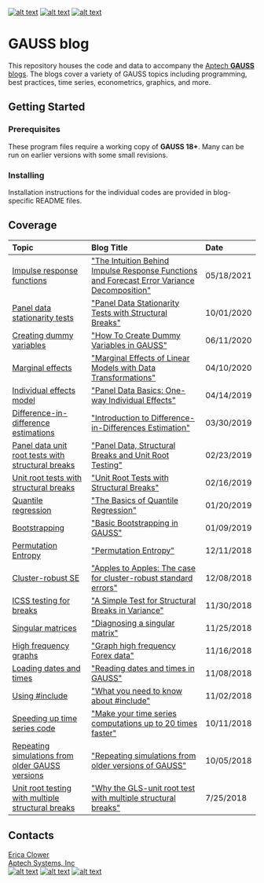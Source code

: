 [![alt text][1.1]][1]
[![alt text][2.1]][2]
[![alt text][3.1]][3]

# GAUSS blog
This repository houses the code and data to accompany the [Aptech **GAUSS** blogs](https://www.aptech.com/blog/).  The blogs cover a variety of GAUSS topics including programming, best practices, time series, econometrics, graphics, and more.

## Getting Started
### Prerequisites
These program files require a working copy of **GAUSS 18+**. Many can be run on earlier versions with some small revisions.

### Installing
Installation instructions for the individual codes are provided in blog-specific README files.

## Coverage
|Topic|Blog Title|Date|
|:----|:----|:----|
|[Impulse response functions](econometrics/irf-fevd-4.30.21)|["The Intuition Behind Impulse Response Functions and Forecast Error Variance Decomposition"](https://www.aptech.com/blog/the-intuition-behind-impulse-response-functions-and-forecast-error-variance-decomposition/)|05/18/2021|
|[Panel data stationarity tests](econometrics/marginal-effects-5.2.19)|["Panel Data Stationarity Tests with Structural Breaks"](https://www.aptech.com/blog/panel-data-stationarity-test-with-structural-breaks/)|10/01/2020|
|[Creating dummy variables](econometrics/creating-dummy-variables-6.11.20)|["How To Create Dummy Variables in GAUSS"](https://www.aptech.com/blog/how-to-create-dummy-variables-in-gauss/)|06/11/2020|
|[Marginal effects](econometrics/marginal-effects-5.2.19)|["Marginal Effects of Linear Models with Data Transformations"](https://www.aptech.com/blog/marginal-effects-of-linear-models-with-data-transformations/)|04/10/2020|
|[Individual effects model](econometrics/individual-effects-4.15.19)|["Panel Data Basics: One-way Individual Effects"](https://www.aptech.com/blog/panel-data-basics-one-way-individual-effects/)|04/14/2019|
|[Difference-in-difference estimations](econometrics/did-3.28.2019)|["Introduction to Difference-in-Differences Estimation"](https://www.aptech.com/blog/introduction-to-difference-in-differences-estimation/)|03/30/2019|
|[Panel data unit root tests with structural breaks](time_series/panel-unitroot-2.22.19)|["Panel Data, Structural Breaks and Unit Root Testing"](https://www.aptech.com/blog/panel-data-structural-breaks-and-unit-root-testing/)|02/23/2019|
|[Unit root tests with structural breaks](time_series/unitroot-structural-break-2.16.19)|["Unit Root Tests with Structural Breaks"](https://www.aptech.com/blog/unit-root-tests-with-structural-breaks/)|02/16/2019|
|[Quantile regression](econometrics/quantile-regression-01.20.2019)|["The Basics of Quantile Regression"](https://www.aptech.com/blog/the-basics-of-quantile-regression/)|01/20/2019|
|[Bootstrapping](econometrics/bootstrapping-01.09.2019)|["Basic Bootstrapping in GAUSS"](https://www.aptech.com/blog/basic-bootstrapping-in-gauss/)|01/09/2019|
|[Permutation Entropy](time_series/permutation-entropy-12.13.18)|["Permutation Entropy"](https://www.aptech.com/blog/permutation-entropy/)|12/11/2018|
|[Cluster-robust SE](econometrics/cluster-robust-12.10.2018)|["Apples to Apples: The case for cluster-robust standard errors"](https://www.aptech.com/blog/apples-to-apples-the-case-for-cluster-robust-standard-errors/)|12/08/2018|
|[ICSS testing for breaks](time_series/icss-11.30.2018)|["A Simple Test for Structural Breaks in Variance"](https://www.aptech.com/blog/a-simple-test-for-structural-breaks-in-variance/)|11/30/2018|
|[Singular matrices](programming/singular-matrix-11.25.18)|["Diagnosing a singular matrix"](https://www.aptech.com/blog/category/programming/)|11/25/2018|
|[High frequency graphs](graphics/high-frequency-data-11.16.18)|["Graph high frequency Forex data"](https://www.aptech.com/blog/graph-high-frequency-forex-data/)|11/16/2018|
|[Loading dates and times](time_series/reading-dates-time-11.08.18)|["Reading dates and times in GAUSS"](https://www.aptech.com/blog/reading-dates-and-times-in-gauss/)|11/08/2018|
|[Using #include](programming/include-statements-11.02.18)|["What you need to know about #include"](https://www.aptech.com/blog/what-you-need-to-know-about-include/)|11/02/2018|
|[Speeding up time series code](programming/faster-time-series-10.11.18)|["Make your time series computations up to 20 times faster"](https://www.aptech.com/blog/make-your-time-series-computations-up-to-20-times-faster/)|10/11/2018|
|[Repeating simulations from older GAUSS versions](simulation/repeating-older-sims-10.05.18)|["Repeating simulations from older versions of GAUSS"](https://www.aptech.com/blog/repeating-simulations-from-older-versions-of-gauss/)|10/05/2018|
|[Unit root testing with multiple structural breaks](time_series/gls-msbur-7.25.18)|["Why the GLS-unit root test with multiple structural breaks"](https://www.aptech.com/blog/the-changing-trend-in-home-values/)|7/25/2018|

## Contacts
[Erica Clower](mailto:ericar@aptech.com)  
[Aptech Systems, Inc](https://www.aptech.com/)  
[![alt text][1.1]][1]
[![alt text][2.1]][2]
[![alt text][3.1]][3]

<!-- links to social media icons -->
[1.1]: https://www.aptech.com/wp-content/uploads/2019/02/fb.png (Visit Aptech Facebook)
[2.1]: https://www.aptech.com/wp-content/uploads/2019/02/gh.png (Aptech Github)
[3.1]: https://www.aptech.com/wp-content/uploads/2019/02/li.png (Find us on LinkedIn)

<!-- links to your social media accounts -->
[1]: https://www.facebook.com/GAUSSAptech/
[2]: https://github.com/aptech
[3]: https://linkedin.com/in/ericaclower
<!-- Please don't remove this: Grab your social icons from https://github.com/carlsednaoui/gitsocial -->

